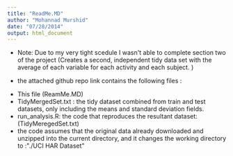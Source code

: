 ```yaml
---
title: "ReadMe.MD"
author: "Mohannad Murshid"
date: "07/28/2014"
output: html_document
---
```


* Note: Due to my very tight scedule I wasn't able to complete section two of the project (Creates a second, independent tidy data set with the average of each variable for each activity and each subject. )


* the attached github repo link contains the following files :
- This file (ReamMe.MD)
- TidyMergedSet.txt :  the tidy dataset combined from train and test datasets, only including the means and standard deviation fields.
- run_analysis.R: the code that reproduces the resultant dataset: (TidyMeregedSet.txt)
- the code assumes that the original data already downloaded and unzipped into the current  directory, and it changes the working directory to :"./UCI HAR Dataset"